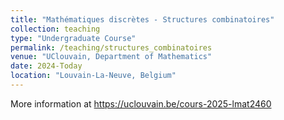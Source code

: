 ```yaml
---
title: "Mathématiques discrètes - Structures combinatoires"
collection: teaching
type: "Undergraduate Course"
permalink: /teaching/structures_combinatoires
venue: "UClouvain, Department of Mathematics"
date: 2024-Today
location: "Louvain-La-Neuve, Belgium"
---
```


More information at https://uclouvain.be/cours-2025-lmat2460
